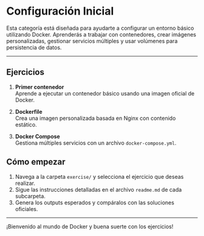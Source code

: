 # Configuración Inicial

Esta categoría está diseñada para ayudarte a configurar un entorno básico utilizando Docker. Aprenderás a trabajar con contenedores, crear imágenes personalizadas, gestionar servicios múltiples y usar volúmenes para persistencia de datos.

---

## **Ejercicios**

1. **Primer contenedor**  
   Aprende a ejecutar un contenedor básico usando una imagen oficial de Docker.

2. **Dockerfile**  
   Crea una imagen personalizada basada en Nginx con contenido estático.

3. **Docker Compose**  
   Gestiona múltiples servicios con un archivo `docker-compose.yml`.


## **Cómo empezar**

1. Navega a la carpeta `exercise/` y selecciona el ejercicio que deseas realizar.
2. Sigue las instrucciones detalladas en el archivo `readme.md` de cada subcarpeta.
3. Genera los outputs esperados y compáralos con las soluciones oficiales.

---

¡Bienvenido al mundo de Docker y buena suerte con los ejercicios!
